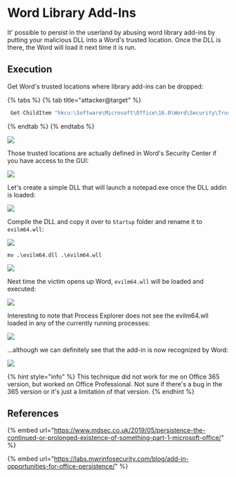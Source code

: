 # Word Library Add-Ins

It' possible to persist in the userland by abusing word library add-ins by putting your malicious DLL into a Word's trusted location. Once the DLL is there, the Word will load it next time it is run.

## Execution

Get Word's trusted locations where library add-ins can be dropped:

{% tabs %}
{% tab title="attacker@target" %}
```csharp
 Get-ChildItem "hkcu:\Software\Microsoft\Office\16.0\Word\Security\Trusted Locations"
```
{% endtab %}
{% endtabs %}

![](../../.gitbook/assets/annotation-2019-06-22-121402.png)

Those trusted locations are actually defined in Word's Security Center if you have access to the GUI:

![](../../.gitbook/assets/annotation-2019-06-22-121426.png)

Let's create a simple DLL that will launch a notepad.exe once the DLL addin is loaded:

![](../../.gitbook/assets/annotation-2019-06-22-143558.png)

Compile the DLL and copy it over to `Startup` folder and rename it to `evilm64.wll`:

![](../../.gitbook/assets/annotation-2019-06-22-121537.png)

```text
mv .\evilm64.dll .\evilm64.wll
```

![](../../.gitbook/assets/annotation-2019-06-22-144024%20%281%29.png)

Next time the victim opens up Word, `evilm64.wll` will be loaded and executed:

![](../../.gitbook/assets/annotation-2019-06-22-143432.png)

Interesting to note that Process Explorer does not see the evilm64.wll loaded in any of the currently running processes:

![](../../.gitbook/assets/annotation-2019-06-22-144128.png)

...although we can definitely see that the add-in is now recognized by Word:

![](../../.gitbook/assets/annotation-2019-06-22-144219.png)

{% hint style="info" %}
This technique did not work for me on Office 365 version, but worked on Office Professional. Not sure if there's a bug in the 365 version or it's just a limitation of that version.
{% endhint %}

## References

{% embed url="https://www.mdsec.co.uk/2019/05/persistence-the-continued-or-prolonged-existence-of-something-part-1-microsoft-office/" %}

{% embed url="https://labs.mwrinfosecurity.com/blog/add-in-opportunities-for-office-persistence/" %}

